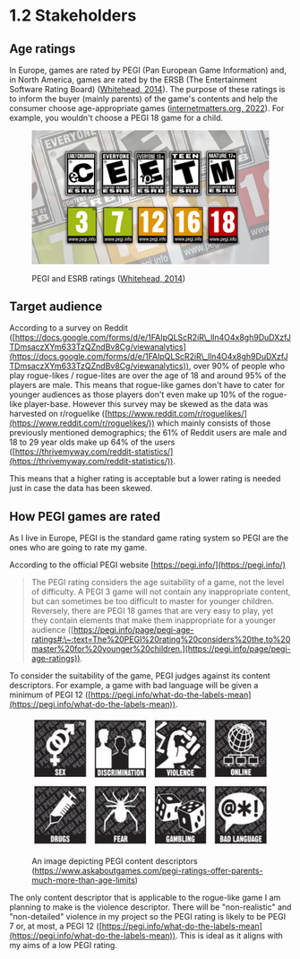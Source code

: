 # 1.2 Stakeholders

## Age ratings

In Europe, games are rated by PEGI (Pan European Game Information) and, in North America, games are rated by the ERSB (The Entertainment Software Rating Board) ([Whitehead, 2014](../references.md#age-ratings)). The purpose of these ratings is to inform the buyer (mainly parents) of the game's contents and help the consumer choose age-appropriate games ([internetmatters.org, 2022](../references.md#age-ratings)). For example, you wouldn't choose a PEGI 18 game for a child.

<figure><img src="../.gitbook/assets/image (4).png" alt=""><figcaption><p>PEGI and ESRB ratings (<a href="../references.md#age-ratings">Whitehead, 2014</a>)</p></figcaption></figure>

## Target audience

According to a survey on Reddit ([https://docs.google.com/forms/d/e/1FAIpQLScR2iR\_lln4O4x8gh9DuDXzfJTDmsaczXYm633TzQZndBv8Cg/viewanalytics](https://docs.google.com/forms/d/e/1FAIpQLScR2iR\_lln4O4x8gh9DuDXzfJTDmsaczXYm633TzQZndBv8Cg/viewanalytics)),  over 90% of people who play rogue-likes / rogue-lites are over the age of 18 and around 95% of the players are male. This means that rogue-like games don't have to cater for younger audiences as those players don't even make up 10% of the rogue-like player-base. However this survey may be skewed as the data was harvested on r/roguelike ([https://www.reddit.com/r/roguelikes/](https://www.reddit.com/r/roguelikes/)) which mainly consists of those previously mentioned demographics; the 61% of Reddit users are male and 18 to 29 year olds make up 64% of the users ([https://thrivemyway.com/reddit-statistics/](https://thrivemyway.com/reddit-statistics/)).

This means that a higher rating is acceptable but a lower rating is needed just in case the data has been skewed.

## How PEGI games are rated

As I live in Europe, PEGI is the standard game rating system so PEGI are the ones who are going to rate my game.

According to the official PEGI website [https://pegi.info/](https://pegi.info/)

> The PEGI rating considers the age suitability of a game, not the level of difficulty. A PEGI 3 game will not contain any inappropriate content, but can sometimes be too difficult to master for younger children. Reversely, there are PEGI 18 games that are very easy to play, yet they contain elements that make them inappropriate for a younger audience ([https://pegi.info/page/pegi-age-ratings#:\~:text=The%20PEGI%20rating%20considers%20the,to%20master%20for%20younger%20children.](https://pegi.info/page/pegi-age-ratings)).

To consider the suitability of the game, PEGI judges against its content descriptors. For example, a game with bad language will be given a minimum of PEGI 12 ([https://pegi.info/what-do-the-labels-mean](https://pegi.info/what-do-the-labels-mean)).

<figure><img src="../.gitbook/assets/image (1).png" alt=""><figcaption><p>An image depicting PEGI content descriptors (<a href="https://www.askaboutgames.com/pegi-ratings-offer-parents-much-more-than-age-limits">https://www.askaboutgames.com/pegi-ratings-offer-parents-much-more-than-age-limits</a>)</p></figcaption></figure>

The only content descriptor that is applicable to the rogue-like game I am planning to make is the violence descriptor. There will be "non-realistic" and "non-detailed" violence in my project so the PEGI rating is likely to be PEGI 7 or, at most, a PEGI 12 ([https://pegi.info/what-do-the-labels-mean](https://pegi.info/what-do-the-labels-mean)). This is ideal as it aligns with my aims of a low PEGI rating.

